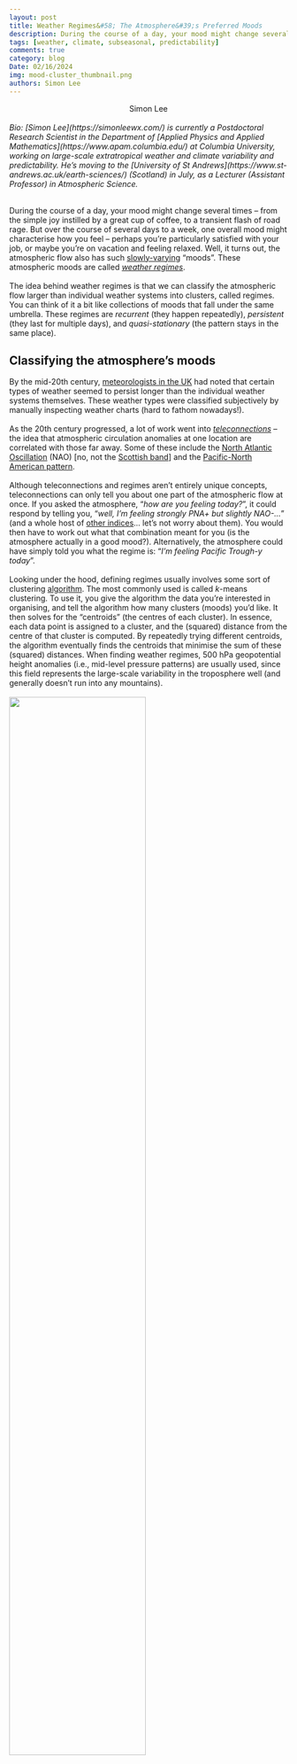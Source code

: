 ```yaml
---
layout: post
title: Weather Regimes&#58; The Atmosphere&#39;s Preferred Moods
description: During the course of a day, your mood might change several times – from the simple joy instilled by a great cup of coffee, to a transient flash of road rage.
tags: [weather, climate, subseasonal, predictability]
comments: true
category: blog
Date: 02/16/2024
img: mood-cluster_thumbnail.png
authors: Simon Lee
---
```


<div style="text-align: center">Simon Lee</div>
<br>
<i>Bio: [Simon Lee](https://simonleewx.com/) is currently a Postdoctoral Research Scientist in the Department of [Applied Physics and Applied Mathematics](https://www.apam.columbia.edu/) at Columbia University, working on large-scale extratropical weather and climate variability and predictability. He’s moving to the [University of St Andrews](https://www.st-andrews.ac.uk/earth-sciences/) (Scotland) in July, as a Lecturer (Assistant Professor) in Atmospheric Science.</i>
<br><br>

During the course of a day, your mood might change several times – from the simple joy instilled by a great cup of coffee, to a transient flash of road rage. But over the course of several days to a week, one overall mood might characterise how you feel – perhaps you’re particularly satisfied with your job, or maybe you’re on vacation and feeling relaxed. Well, it turns out, the atmospheric flow also has such [slowly-varying](https://seasonedchaos.github.io/What-Can-the-Tropics-Tell-Us-About-Next-Weeks-Weather/) “moods”. These atmospheric moods are called [<i>weather regimes</i>](https://doi.org/10.1175/1520-0469(1995)052<1237:WRRAQS>2.0.CO;2).
<br><br>
The idea behind weather regimes is that we can classify the atmospheric flow larger than individual weather systems into clusters, called regimes. You can think of it a bit like collections of moods that fall under the same umbrella. These regimes are <i>recurrent</i> (they happen repeatedly), <i>persistent</i> (they last for multiple days), and <i>quasi-stationary</i> (the pattern stays in the same place). 
<br>
<h2>Classifying the atmosphere’s moods</h2>

By the mid-20th century, [meteorologists in the UK](https://doi.org/10.1002/j.1477-8696.1949.tb05487.x) had noted that certain types of weather seemed to persist longer than the individual weather systems themselves. These weather types were classified subjectively by manually inspecting weather charts (hard to fathom nowadays!). 
<br><br>
As the 20th century progressed, a lot of work went into [<i>teleconnections</i>](https://www.climate.gov/news-features/blogs/enso/what-are-teleconnections-connecting-earths-climate-patterns-global) – the idea that atmospheric circulation anomalies at one location are correlated with those far away. Some of these include the [North Atlantic Oscillation](https://seasonedchaos.github.io/Seasoned-Chaos-presents-the-North-Atlantic-Oscillation/) (NAO) [no, not the [Scottish band](https://soundcloud.com/northatlanticoscillation)] and the [Pacific-North American pattern](https://seasonedchaos.github.io/Teleconnection-Telenovela-Pasion-of-the-Pacific-North-American-Pattern/).
<br><br>
Although teleconnections and regimes aren’t entirely unique concepts, teleconnections can only tell you about one part of the atmospheric flow at once. If you asked the atmosphere, “<i>how are you feeling today?</i>”, it could respond by telling you, “<i>well, I’m feeling strongly PNA+ but slightly NAO-...</i>” (and a whole host of [other indices](https://www.cpc.ncep.noaa.gov/data/teledoc/telecontents.shtml)… let’s not worry about them). You would then have to work out what that combination meant for you (is the atmosphere actually in a good mood?). Alternatively, the atmosphere could have simply told you what the regime is: “<i>I’m feeling Pacific Trough-y today</i>”.
<br><br>
Looking under the hood, defining regimes usually involves some sort of clustering [algorithm](https://www.youtube.com/watch?v=X8f5RgwY8CI). The most commonly used is called <i>k</i>-means clustering. To use it, you give the algorithm the data you’re interested in organising, and tell the algorithm how many clusters (moods) you’d like. It then solves for the “centroids” (the centres of each cluster). In essence, each data point is assigned to a cluster, and the (squared) distance from the centre of that cluster is computed. By repeatedly trying different centroids, the algorithm eventually finds the centroids that minimise the sum of these (squared) distances.  When finding weather regimes, 500 hPa geopotential height anomalies (i.e., mid-level pressure patterns) are usually used, since this field represents the large-scale variability in the troposphere well (and generally doesn’t run into any mountains). 
<br><br>
<img src="/assets/img/kmeans-cluster.gif" width="70%">
<br><sub><i>Convergence of k-means clustering into three clusters. (Source: [Wikimedia Commons](https://commons.wikimedia.org/wiki/File:K-means_convergence.gif)).</i></sub>
<br><br>
Returning to the mood analogy, you can imagine this clustering procedure as being like grouping together all your specific moods into overarching mood states – for example, one cluster could contain all ‘sad’ moods, incorporating more specific feelings such as anxious, lonely, or frustrated (representing individual weather systems).
<br><br>
<img src="/assets/img/mood-cluster.png" width="99%">
<br><sub><i>An example of how we can cluster moods into (left) two or (right) four mood 'regimes' based on where the mood lies on philosophical axes of feeling (negative to positive) and energy (low to high).</i></sub>
<br><br>
<h2>The New Mood (year-round!)</h2>

Mid-latitude dynamicists have historically tended to focus on winter, because the variability is a bit more ✨ dramatic ✨, and phenomena like [ENSO](https://seasonedchaos.github.io/Round-1-ENSO-is-King/) and the [polar vortex](https://seasonedchaos.github.io/Things-are-getting-heated-the-science-behind-the-polar-vortex-and-stratospheric-warmings/) are active and kicking the atmosphere into certain patterns. There’s already been a lot of work on wintertime weather regimes dating back to the 1980s. But, thankfully, winter is just one season! So how do we define regimes year-round? In a [recent paper](https://doi.org/10.1175/JCLI-D-23-0214.1), we do just that and classify year-round regimes over North America. Let’s dig into some of the maths-y details… 
<br><br>
Before attempting year-round regimes, we need to deal with the fact that there’s more atmospheric variability in the winter than the summer. This is important because we’re using a clustering algorithm that deals with variance, which would otherwise overemphasise winter and de-emphasise summer. Not good!
<br><br>
To get around that, we normalise the anomalies: we divide by the North America-average grid-point standard deviation of the anomalies for each day of the year. That’s quite a wordy sentence, but in simple terms this procedure means that <i>k</i>-means can treat winter and summer equally.
<br><br>
Now that we’ve dealt with the variability problem, the big question is: <b>how many regimes?</b> In our study, we performed various different tests and found that four regimes clearly emerged as the best solution. So, the atmosphere  over North America has four ‘moods’! But what about those cases when the atmosphere isn’t in any particular mood – when the atmospheric flow isn’t anomalous? We reclassify these days as “No Regime”, and so we actually have five states:
<br><br>
<img src="/assets/img/year_round_american_regimes_1979_2022_5panel.png" width="95%">
<br><sub><i>Average 500 hPa geopotential height anomalies during (a–d) four year-round North American weather regimes and (e) No Regime. The percent of days assigned to each regime are shown in brackets.</i></sub>
<br><br>
The <i>Pacific Trough</i> regime is known for supplying the [West Coast](https://www.youtube.com/watch?v=QBPE2fZsVYU) with drenching atmospheric rivers, and is more common during El Niño. The <i>Pacific Ridge</i> regime is a bit of a chaotic player and often brings big temperature contrasts across North America – it is the coldest regime in the west and the warmest in the east – and is more common during La Niña. <i>Alaskan Ridge</i> likes to grab the headlines with [cold air outbreaks](https://seasonedchaos.github.io/The-Enchanting-Tale-of-Cold-Air-Outbreaks/), which it often brings to the eastern US and Canada, and drought in California. Meanwhile, <i>Greenland High</i> – which is similar to the negative NAO – is the one that East Coast snow lovers lust after, and is more common when the polar vortex is weak.
<br><br>
<h2>So what’s the point?</h2>

Interest in regimes has burgeoned alongside interest in subseasonal-to-seasonal (S2S) prediction. Regimes naturally sit somewhere between weather and climate, and so they can serve as one tool to ‘bridge the gap’ between the two. Previous studies have utilised regimes in understanding [windows of opportunity](https://doi.org/10.1175/BAMS-D-18-0326.1) for extended-range prediction and in diagnosing ‘[flow-dependent predictability](https://doi.org/10.1002/qj.3265)’, where forecast skill depends on the state of the atmosphere.
<br><br>
More generally, regimes serve as a simple and objective method for quickly interpreting the “big picture” from increasingly large ensembles, such as the 101-member, daily, 46-day forecasts from [ECMWF](https://charts.ecmwf.int/products/extended-regime-probabilities?forecast_from=latest). Using regimes means it only takes a forecaster a few minutes to gauge the mood of the atmosphere (present and future) in such large amounts of data. Take this example below, from the GEFS: Alaskan Ridge transitions into No Regime within the first week of the forecast, before a likely transition into Pacific Ridge by the end of February. Things then look more uncertain going into March, but the probability of Greenland High is above-normal while all other regimes are below-normal.
<br><br>
Is this a window of opportunity? Now that puts me in a good mood.
<img src="/assets/img/regimes_gefs_20240215.png" width="90%">
<br><sub><i>Global Ensemble Forecast System (GEFS) North American weather regimes, initialised on 15 February 2023. [https://simonleewx.com/gefs_north_america_regimes/](https://simonleewx.com/gefs_north_america_regimes/) </i></sub>
<br><br>


<br><br>
<div style="text-align: right"> <i>Written by: <a href="https://simonleewx.com/">Simon Lee</a></i> </div>
<div style="text-align: right"> <i>Graphics credit to: Wikimedia Commons (clustering animation), <a href="https://seasonedchaos.github.io/people/kayla-besong/">Kayla Besong</a> (thumbnail, mood cluster diagram), and <a href="https://simonleewx.com/">Simon Lee</a> (year-round North American weather regimes, GEFS North American weather regime forecast)</i></div>




